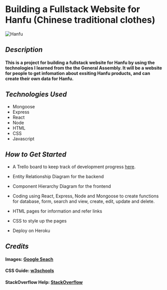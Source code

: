 # Building a Fullstack Website for Hanfu (Chinese traditional clothes)

![Hanfu](https://img2.baidu.com/it/u=937534537,2345953614&fm=253&fmt=auto&app=138&f=JPEG?w=500&h=668)

## **_Description_**

#### This is a project for building a fullstack website for Hanfu by using the technologies I learned from the the General Assembly. It will be a website for people to get infomation about exsiting Hanfu products, and can create their own data for Hanfu.

## **_Technologies Used_**

- Mongoose
- Express
- React
- Node
- HTML
- CSS
- Javascript

## **_How to Get Started_**

- A Trello board to keep track of development progress [here](https://trello.com/b/pLwzrRzd/unit-2-project).

- Entity Relationship Diagram for the backend

- Component Hierarchy Diagram for the frontend

- Coding using React, Express, Node and Mongoose to create functions for database, form, search and view, create, edit, update and delete.

- HTML pages for information and refer links

- CSS to style up the pages

- Deploy on Heroku

## **_Credits_**

#### Images: [Google Seach](https://www.google.com/)

#### CSS Guide: [w3schools](https://www.w3schools.com/css/)

#### StackOverflow Help: [StackOverflow](https://stackoverflow.com/)
